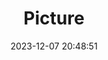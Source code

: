 ---
weight: 1
images:
- /images/edited/83.jpeg
title: Picture
date: 2023-12-07 20:48:51
tags: [luminarneo,work,ilce7m3]
---